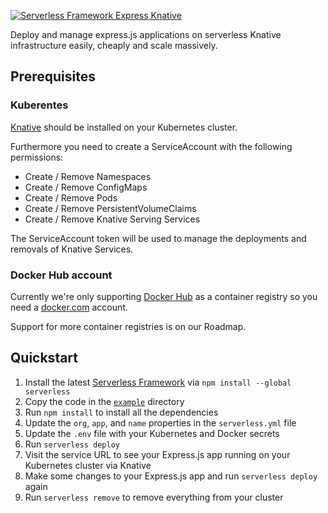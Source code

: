 [![Serverless Framework Express Knative](https://s3.amazonaws.com/assets.github.serverless/components/readme-serverless-framework-knative-express.png)](http://serverless.com)

Deploy and manage express.js applications on serverless Knative infrastructure easily, cheaply and scale massively.

## Prerequisites

### Kuberentes

[Knative](https://knative.dev) should be installed on your Kubernetes cluster.

Furthermore you need to create a ServiceAccount with the following permissions:

- Create / Remove Namespaces
- Create / Remove ConfigMaps
- Create / Remove Pods
- Create / Remove PersistentVolumeClaims
- Create / Remove Knative Serving Services

The ServiceAccount token will be used to manage the deployments and removals of Knative Services.

### Docker Hub account

Currently we're only supporting [Docker Hub](https://hub.docker.com) as a container registry so you need a [docker.com](https://docker.com) account.

Support for more container registries is on our Roadmap.

## Quickstart

1. Install the latest [Serverless Framework](https://github.com/serverless/serverless) via `npm install --global serverless`
1. Copy the code in the [`example`](./example) directory
1. Run `npm install` to install all the dependencies
1. Update the `org`, `app`, and `name` properties in the `serverless.yml` file
1. Update the `.env` file with your Kubernetes and Docker secrets
1. Run `serverless deploy`
1. Visit the service URL to see your Express.js app running on your Kubernetes cluster via Knative
1. Make some changes to your Express.js app and run `serverless deploy` again
1. Run `serverless remove` to remove everything from your cluster
